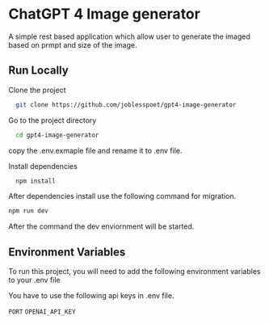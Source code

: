 
# ChatGPT 4 Image generator

A simple rest based application which allow user to generate the imaged based on prmpt and size of the image.


## Run Locally

Clone the project

```bash
  git clone https://github.com/joblesspoet/gpt4-image-generator
```

Go to the project directory

```bash
  cd gpt4-image-generator
```
copy the .env.exmaple file and rename it to .env file.


Install dependencies

```bash
  npm install
```
After dependencies install use the following command for migration.

```bash
npm run dev 
```
After the command the dev enviornment will be started.



## Environment Variables

To run this project, you will need to add the following environment variables to your .env file

You have to use the following api keys in .env file.

`PORT`
`OPENAI_API_KEY`


